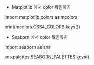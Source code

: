- Matplotlib 에서 color 확인하기

import matplotlib.colors as mcolors

print(mcolors.CSS4_COLORS.keys())

- Seaborn 에서 color 확인하기

import seaborn as sns

sns.palettes.SEABORN_PALETTES.keys()
